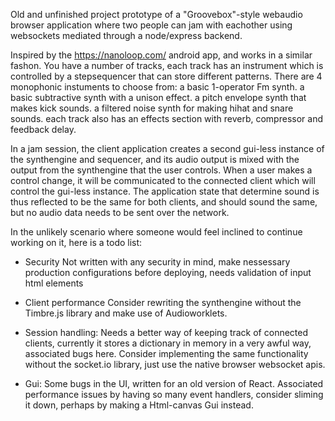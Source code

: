Old and unfinished project prototype of a "Groovebox"-style webaudio browser application where two people can jam with eachother using websockets mediated through a node/express backend.

Inspired by the https://nanoloop.com/ android app, and works in a similar fashon.
You have a number of tracks, each track has an instrument which is controlled by a stepsequencer that can store different patterns.
There are 4 monophonic instuments to choose from: 
a basic 1-operator Fm synth.
a basic subtractive synth with a unison effect.
a pitch envelope synth that makes kick sounds.
a filtered noise synth for making hihat and snare sounds.
each track also has an effects section with reverb, compressor and feedback delay.

In a jam session, the client application creates a second gui-less instance of the synthengine and sequencer, 
and its audio output is mixed with the output from the synthengine that the user controls.
When a user makes a control change, it will be communicated to the connected client which will control the gui-less instance. 
The application state that determine sound is thus reflected to be the same for both clients, and should sound the same, 
but no audio data needs to be sent over the network.     

In the unlikely scenario where someone would feel inclined to continue working on it, here is a todo list:
* Security
Not written with any security in mind, make nessessary production configurations before deploying, 
needs validation of input html elements 

* Client performance
Consider rewriting the synthengine without the Timbre.js library and make use of Audioworklets.

* Session handling:
Needs a better way of keeping track of connected clients, currently it stores a dictionary in memory in a very awful way,
associated bugs here. Consider implementing the same functionality without the socket.io library, just use the native browser websocket apis.

* Gui:
Some bugs in the UI, written for an old version of React. Associated performance issues by having so many event handlers, 
consider sliming it down, perhaps by making a Html-canvas Gui instead.











